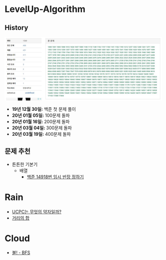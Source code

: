 # LevelUp-Algorithm

## History 

![400](/img/400.JPG)

- __19년 12월 30일:__ 백준 첫 문제 풀이
- __20년 01월 05일:__ 100문제 돌파
- __20년 01월 16일:__ 200문제 돌파
- __20년 03월 04일:__ 300문제 돌파 
- __20년 03월 19일:__ 400문제 돌파


## 문제 추천

- 튼튼한 기본기
    - 배열
        - [백준 14918번 임시 반장 정하기](https://www.acmicpc.net/problem/14918)


# Rain
- [UCPC는 무엇의 약자일까?](https://www.acmicpc.net/problem/15904)
- [거리의 합](https://www.acmicpc.net/problem/2399)


# Cloud

- [불! - BFS](https://www.acmicpc.net/problem/4179)
